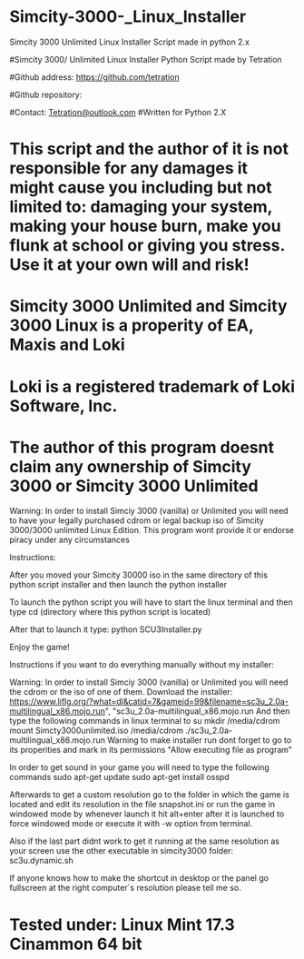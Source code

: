 # Simcity-3000-_Linux_Installer
Simcity 3000 Unlimited Linux Installer Script made in python 2.x

#Simcity 3000/ Unlimited Linux Installer Python Script made by Tetration


#Github address: https://github.com/tetration


#Github repository: 


#Contact: Tetration@outlook.com
#Written for Python 2.X


# This script and the author of it is not responsible for any damages it might cause you including but not limited to: damaging your system, making your house burn, make you flunk at school or giving you stress. Use it at your own will and risk!

# Simcity 3000 Unlimited and Simcity 3000 Linux is a properity of EA, Maxis and Loki 
# Loki is a registered trademark of Loki Software, Inc.
# The author of this program doesnt claim any ownership of Simcity 3000 or Simcity 3000 Unlimited


Warning: In order to install Simciy 3000 (vanilla) or Unlimited you will need to have your legally purchased cdrom or legal backup iso of Simcity 3000/3000 unlimited Linux Edition. This program wont provide it or endorse piracy under any circumstances


Instructions:

After you moved your Simcity 30000 iso in the same directory of this python script installer and then launch the python installer

To launch the python script you will have to start the linux terminal and then type cd (directory where this python script is located)

After that to launch it type: python SCU3Installer.py

Enjoy the game!







Instructions if you want to do everything manually without my installer:

Warning: In order to install Simciy 3000 (vanilla) or Unlimited you will need the cdrom or the iso of one of them.
Download the installer:
https://www.liflg.org/?what=dl&catid=7&gameid=99&filename=sc3u_2.0a-multilingual_x86.mojo.run", "sc3u_2.0a-multilingual_x86.mojo.run
And then type the following commands in linux terminal to 
su 
mkdir /media/cdrom 
mount Simcty3000unlimited.iso /media/cdrom
./sc3u_2.0a-multilingual_x86.mojo.run
Warning to make installer run dont forget to go to its properities and mark in its permissions "Allow executing file as program"

In order to get sound in your game you will need to type the following commands
sudo apt-get update
sudo apt-get install osspd




Afterwards to get a custom resolution go to the folder in which the game is located and edit its resolution in the file snapshot.ini or run the game in windowed mode by whenever launch it hit alt+enter after it is launched to force windowed mode or execute it with -w option from terminal.

Also if the last part didnt work to get it running at the same resolution as your screen use the other executable in simcity3000 folder: sc3u.dynamic.sh

If anyone knows how to make the shortcut in desktop or the panel go fullscreen at the right computer´s resolution please tell me so.



# Tested under: Linux Mint 17.3 Cinammon 64 bit
